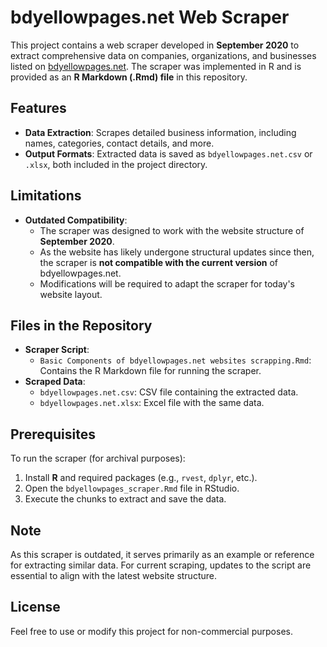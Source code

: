 # bdyellowpages.net Web Scraper  

This project contains a web scraper developed in **September 2020** to extract comprehensive data on companies, organizations, and businesses listed on [bdyellowpages.net](https://bdyellowpages.net/). The scraper was implemented in R and is provided as an **R Markdown (.Rmd) file** in this repository.  

## Features  
- **Data Extraction**: Scrapes detailed business information, including names, categories, contact details, and more.  
- **Output Formats**: Extracted data is saved as `bdyellowpages.net.csv` or `.xlsx`, both included in the project directory.  

## Limitations  
- **Outdated Compatibility**:  
  - The scraper was designed to work with the website structure of **September 2020**.  
  - As the website has likely undergone structural updates since then, the scraper is **not compatible with the current version** of bdyellowpages.net.  
  - Modifications will be required to adapt the scraper for today's website layout.  

## Files in the Repository  
- **Scraper Script**:  
  - `Basic Components of bdyellowpages.net websites scrapping.Rmd`: Contains the R Markdown file for running the scraper.  
- **Scraped Data**:  
  - `bdyellowpages.net.csv`: CSV file containing the extracted data.  
  - `bdyellowpages.net.xlsx`: Excel file with the same data.  

## Prerequisites  
To run the scraper (for archival purposes):  
1. Install **R** and required packages (e.g., `rvest`, `dplyr`, etc.).  
2. Open the `bdyellowpages_scraper.Rmd` file in RStudio.  
3. Execute the chunks to extract and save the data.  

## Note  
As this scraper is outdated, it serves primarily as an example or reference for extracting similar data. For current scraping, updates to the script are essential to align with the latest website structure.  

## License  
Feel free to use or modify this project for non-commercial purposes.  

